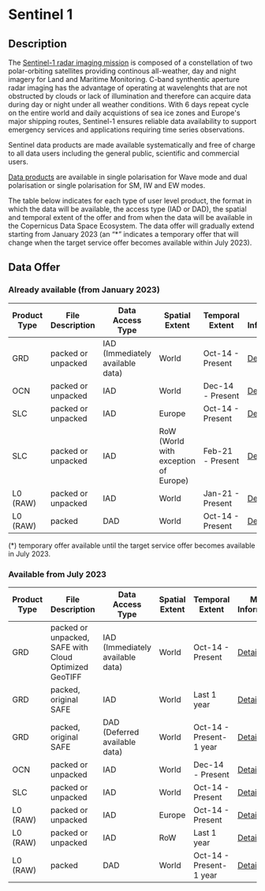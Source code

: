 # Sentinel 1


## Description
The [Sentinel-1 radar imaging mission](https://sentinels.copernicus.eu/web/sentinel/missions/sentinel-1) is composed of a constellation of two polar-orbiting satellites providing continous all-weather, day and night imagery for Land and Maritime Monitoring. C-band synthentic aperture radar imaging has the advantage of operating at wavelenghts that are not obstructed by clouds or lack of illumination and therefore can acquire data during day or night under all weather conditions. With 6 days repeat cycle on the entire world and daily acquistions of sea ice zones and Europe's major shipping routes, Sentinel-1 ensures reliable data availability to support emergency services and applications requiring time series observations. 

Sentinel data products are made available systematically and free of charge to all data users including the general public, scientific and commercial users. 

[Data products](https://sentinels.copernicus.eu/web/sentinel/missions/sentinel-1/data-products) are available in single polarisation for Wave mode and dual polarisation or single polarisation for SM, IW and EW modes.

The table below indicates for each type of user level product, the format in which the data will be available, the access type (IAD or DAD), the spatial and temporal extent of the offer and from when the data will be available in the Copernicus Data Space Ecosystem. 
The data offer will gradually extend starting from January 2023 (an “*” indicates a temporary offer that will change when the target service offer becomes available within July 2023). 

## Data Offer
### Already available (from January 2023)

|Product Type| File Description| Data Access Type | Spatial Extent | Temporal Extent | More Information | Available from |
|------------ | ---------------------- | ---------------------- | ------------ | ------------ | ------------| -----------|
|GRD | packed or unpacked | IAD (Immediately available data) | World | Oct-14 - Present| [Details](https://sentinels.copernicus.eu/web/sentinel/user-guides/sentinel-1-sar/product-types-processing-levels/level-1)| Jan-23(*)|
|OCN | packed or unpacked | IAD | World | Dec-14 - Present | [Details](https://sentinels.copernicus.eu/web/sentinel/user-guides/sentinel-1-sar/product-types-processing-levels/level-2)| Jan-23(*)|
|SLC | packed or unpacked | IAD | Europe | Oct-14 - Present | [Details](https://sentinels.copernicus.eu/web/sentinel/user-guides/sentinel-1-sar/product-types-processing-levels/level-1)| Jan-23(*)|
|SLC | packed or unpacked | IAD | RoW (World with exception of Europe) | Feb-21 - Present | [Details](https://sentinels.copernicus.eu/web/sentinel/user-guides/sentinel-1-sar/product-types-processing-levels/level-1)| Jan-23(*)|
|L0 (RAW) | packed or unpacked | IAD | World | Jan-21 - Present | [Details](https://sentinels.copernicus.eu/web/sentinel/user-guides/sentinel-1-sar/product-types-processing-levels/level-0)| Jan-23(*)|
|L0 (RAW) | packed | DAD | World | Oct-14 - Present | [Details](https://sentinels.copernicus.eu/web/sentinel/user-guides/sentinel-1-sar/product-types-processing-levels/level-0)| Jan-23(*)|

(*) temporary offer available until the target service offer becomes available in July 2023.

### Available from July 2023

|Product Type| File Description| Data Access Type | Spatial Extent | Temporal Extent | More Information | Available from |
|------------ | ---------------------- | ---------------------- | ------------ | ------------ | ------------| -----------|
|GRD | packed or unpacked, SAFE with Cloud Optimized GeoTIFF | IAD (Immediately available data) | World | Oct-14 - Present| [Details](https://sentinels.copernicus.eu/web/sentinel/user-guides/sentinel-1-sar/product-types-processing-levels/level-1)| Jul-23|
|GRD | packed, original SAFE | IAD | World | Last 1 year| [Details](https://sentinels.copernicus.eu/web/sentinel/user-guides/sentinel-1-sar/product-types-processing-levels/level-1)| Jul-23
|GRD | packed, original SAFE | DAD (Deferred available data) | World | Oct-14 - Present-1 year| [Details](https://sentinels.copernicus.eu/web/sentinel/user-guides/sentinel-1-sar/product-types-processing-levels/level-1)| Jul-23||
|OCN | packed or unpacked | IAD | World | Dec-14 - Present | [Details](https://sentinels.copernicus.eu/web/sentinel/user-guides/sentinel-1-sar/product-types-processing-levels/level-2)| Jan-23|
|SLC | packed or unpacked | IAD | World | Oct-14 - Present | [Details](https://sentinels.copernicus.eu/web/sentinel/user-guides/sentinel-1-sar/product-types-processing-levels/level-1)| Jul-23|
|L0 (RAW) | packed or unpacked | IAD | Europe | Oct-14 - Present | [Details](https://sentinels.copernicus.eu/web/sentinel/user-guides/sentinel-1-sar/product-types-processing-levels/level-0)| Jul-23|
|L0 (RAW) | packed or unpacked | IAD | RoW | Last 1 year | [Details](https://sentinels.copernicus.eu/web/sentinel/user-guides/sentinel-1-sar/product-types-processing-levels/level-0)| Jul-23|
|L0 (RAW) | packed | DAD | World | Oct-14 - Present-1 year | [Details](https://sentinels.copernicus.eu/web/sentinel/user-guides/sentinel-1-sar/product-types-processing-levels/level-0)| Jan-23(*)|



<!--|Product Type| File Description| Data Access Type | Spatial Extent | Temporal Extent | More Information | Available from |
|------------ | ---------------------- | ---------------------- | ------------ | ------------ | ------------| -----------|
|GRD | packed, original SAFE | IAD (Immediately available data) | World | Last 1 month | [Details](https://sentinels.copernicus.eu/web/sentinel/user-guides/sentinel-1-sar/product-types-processing-levels/level-1)| Jan-23|
|GRD | unpacked, original SAFE | IAD | World | Jun-14 - Present | [Details](https://sentinels.copernicus.eu/web/sentinel/user-guides/sentinel-1-sar/product-types-processing-levels/level-1)| Jan-23(*)|
|GRD | unpacked, SAFE with Cloud Optimized GeoTIFF | IAD | World | Jun-14 - Present | [Details](https://sentinels.copernicus.eu/web/sentinel/user-guides/sentinel-1-sar/product-types-processing-levels/level-1)| Jul-23|
|GRD | packed, original SAFE | IAD | World | Last 1 year | [Details](https://sentinels.copernicus.eu/web/sentinel/user-guides/sentinel-1-sar/product-types-processing-levels/level-1)| Jul-23|
|GRD | packed, original SAFE | DAD (Deferred available data) | World | Jun-14 - Present | [Details](https://sentinels.copernicus.eu/web/sentinel/user-guides/sentinel-1-sar/product-types-processing-levels/level-1)| Jul-23|
|OCN | packed | IAD | World | Last 1 month | [Details](https://sentinels.copernicus.eu/web/sentinel/user-guides/sentinel-1-sar/product-types-processing-levels/level-2)| Jan-23|
|OCN | unpacked | IAD | World | Dec-14 - Present | [Details](https://sentinels.copernicus.eu/web/sentinel/user-guides/sentinel-1-sar/product-types-processing-levels/level-2)| Jan-23|
|SLC | packed | IAD | Europe | Last 1 month | [Details](https://sentinels.copernicus.eu/web/sentinel/user-guides/sentinel-1-sar/product-types-processing-levels/level-1)| Jan-23|
|SLC | unpacked | IAD | Europe | Oct-14 - Present | [Details](https://sentinels.copernicus.eu/web/sentinel/user-guides/sentinel-1-sar/product-types-processing-levels/level-1)| Jan-23(*)|
|SLC | unpacked | IAD | RoW (World with exception of Europe) | Feb-21 - Present | [Details](https://sentinels.copernicus.eu/web/sentinel/user-guides/sentinel-1-sar/product-types-processing-levels/level-1)| Jan-23(*)|
|SLC | unpacked | IAD | World | Oct-14 - Present | [Details](https://sentinels.copernicus.eu/web/sentinel/user-guides/sentinel-1-sar/product-types-processing-levels/level-1)| Jul-23|
|SLC | packed | DAD | World | Oct-14 - Present | [Details](https://sentinels.copernicus.eu/web/sentinel/user-guides/sentinel-1-sar/product-types-processing-levels/level-1)| Jul-23|
|L0 (RAW) | packed | IAD | World | Last 1 month | [Details](https://sentinels.copernicus.eu/web/sentinel/user-guides/sentinel-1-sar/product-types-processing-levels/level-0)| Jan-23|
|L0 (RAW) | unpacked | IAD | World | Jan-21 - Present | [Details](https://sentinels.copernicus.eu/web/sentinel/user-guides/sentinel-1-sar/product-types-processing-levels/level-0)| Jan-23(*)|
|L0 (RAW) | packed or unpacked | IAD | Europe | Oct-14 - Present | [Details](https://sentinels.copernicus.eu/web/sentinel/user-guides/sentinel-1-sar/product-types-processing-levels/level-0)| Jul-23|
|L0 (RAW) | packed or unpacked | IAD | RoW | Last 1 year| [Details](https://sentinels.copernicus.eu/web/sentinel/user-guides/sentinel-1-sar/product-types-processing-levels/level-0)| Jul-23|
|L0 (RAW) | packed | DAD | World | Oct-14 - Present | [Details](https://sentinels.copernicus.eu/web/sentinel/user-guides/sentinel-1-sar/product-types-processing-levels/level-0)| Jan-23(*)|
|L0 (RAW) | packed | DAD | World | Oct-14 - Present - 1 year | [Details](https://sentinels.copernicus.eu/web/sentinel/user-guides/sentinel-1-sar/product-types-processing-levels/level-0)| Jul-23|
|L0 (RFC) | packed | IAD | World | Last 2 weeks | [Details](https://sentinels.copernicus.eu/web/sentinel/user-guides/sentinel-1-sar/product-types-processing-levels/level-0)| Oct-23|

(*) temporary offer available until the target service offer becomes available in July 2023.-->